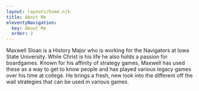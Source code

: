 ```yaml
---
layout: layouts/home.njk
title: About Me
eleventyNavigation:
  key: About Me
  order: 3
---
```


Maxwell Sloan is a History Major who is working for the Navigators at Iowa State University. While Christ is his life he also holds a passion for boardgames. Known for his affinity of strategy games, Maxwell has used these as a way to get to know people and has played various legacy games over his time at college. He brings a fresh, new look into the different off the wall strategies that can be used in various games.
